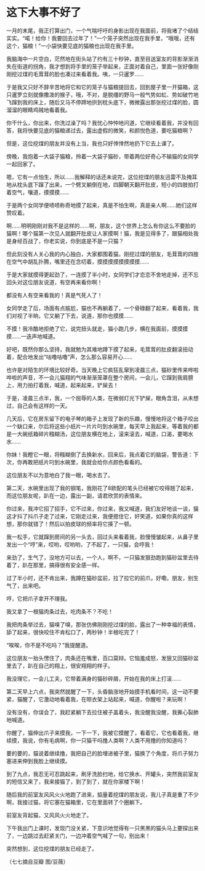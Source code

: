 # 这下大事不好了

一月的末尾，我正打算出门，一个气喘吁吁的身影出现在我面前，将我堵了个结结实实。“喏！给你！我要回去过年了！”一个笼子突然出现在我手里，“哦哦，还有这个，猫粮！”一小袋快要见底的猫粮也出现在我手里。 

我脑海中一片空白，茫然地在街头站了约有三十秒钟，直至目送室友的背影渐渐消失在街道的拐角，我才想到将手里的笼子举起来，正面对着自己，里面一张好像刚刚挖过煤的毛茸茸的脸也凑过来看着我。咦，一只暹罗…… 

于是我又只好不辞辛苦地将它和它的笼子与猫粮提回去，回到屋子里一开猫箱，这只暹罗立刻就像撒泼的猴子，哦，不对，是脱缰的野马一般气势如虹、势如破竹地飞蹿到我的床上，随后又马不停蹄地拱到枕头底下，微微露出那张挖过煤的脸，圆溜溜的眼睛鸡贼地看着我。 

你干什么，你出来，你洗过澡了吗？我忧心忡忡地问道，它继续看着我，并没有回答，我将快要见底的猫粮递过去，露出虚假的微笑，和颜悦色道，要吃猫粮啊？ 

但是，这位挖煤的朋友并没有上当，我也只好悻悻然地扔下它去上课了。 

傍晚，我抱着一大袋子猫粮，拎着一大袋子猫砂，带着两位好奇心不输猫的女同学一起回家了。 

嗯，它有一点怕生，所以……我解释的话还未说完，这位挖煤的朋友迅雷不及掩耳地从枕头底下蹿了出来，一个劈叉躺倒在地，四脚朝天翻开肚皮，短小的四肢拍打着空气，嚷道，摸摸摸…… 

于是两个女同学便啧啧称奇地摸了起来，真是不怕生啊，真是亲人啊……她们这样赞叹着。 

啊……明明刚刚对我不是这样的……啊，朋友，这个世界上怎么有你这么不要脸的猫啊！哪个猫第一次见人就翻开肚皮让人家摸啊！猫，我是见得多了，跟猫相处我是身经百战了，你老实说，你到底是不是一只猫？ 

但此刻没有人关心我的内心独白，大家都围着猫，刚挖过煤的朋友，毛茸茸的四肢在空气中胡乱扑腾，嘴里还在念叨着，摸摸摸摸摸摸摸摸…… 

于是大家就摸得更起劲了，一连摸了半小时，女同学们才恋恋不舍地走掉，还不忘回头对这位朋友说道，有空再来看你啊！ 

都没有人有空来看我的！真是气死人了！ 

女同学走了后，场面有点尴尬，猫也不再躺着了，一个骨碌翻了起来，看着我，我们对视了半晌，它又躺了下去，说道，那你也摸摸…… 

不摸！我冷酷地拒绝了它，说完扭头就走，猫小跑几步，横在我面前，摸摸摸摸……一迭声地喊道。 

好吧，既然你那么坚持，我就勉为其难地蹲下摸了起来，毛茸茸的肚皮翻滚扭动着，配合地发出“咕噜咕噜”声，怎么那么容易开心…… 

也许是对陌生的环境比较好奇。当天晚上它疯狂乱窜到凌晨三点，猫砂里传来哗啦哗啦的声音，不一会儿猫翔的气味渐渐笼罩在整个房间，一会儿，它蹿到我肩膀上，用力拍打着我，喊道，起来起来，铲屎去！ 

于是，凌晨三点半，我，一个屈辱的人类，在微弱灯光下铲屎，眼角含泪，从未想过，自己会有这样的一天。 

几天后，它在房东留下的电子琴的箱子上发现了新的乐趣，慢慢地将这个箱子咬出一个缺口来，尔后将这些小纸片一片片叼到水碗里，每天早上我起来，等着我的都是一大碗纸箱碎片糨糊汤，这位朋友横在地上，滚来滚去，喊道，口渴，要喝水水…… 

你妹！我瞪它一眼，将糨糊倒了去换新水，回来后，我点着它的脑袋，警告道：下次，你再敢把纸片叼到水碗里，我就会给你点颜色看看的。 

这位朋友不以为意地白了我一眼，喝水去了。 

第二天，水碗里出现了我的钢笔，我刚花了8欧配的笔头已经被它咬得翘了起来，而这位朋友呢，趴在一边，露出一副，请君欣赏的表情来。 

你过来，我冲它招了招手，它不过来，你过来，我又喊道，我们友好地谈一谈，猫这才抖了抖爪子走了过来，它刚走过来，我便摁住它，奸笑道，如果你真的这样想，那你就错了！然后以拍皮球的频率将它揍了一顿。 

我一松手，它就蹿到房间的另一头去，回过头来看着我，脸慢慢皱起来，从鼻子里发出一个“哼”来，哎哟，哎哟哟，了不起了，一只猫，会哼我！ 

来劲了，生气了，没地方可以去，一个人，啊不，一只猫发狠劲跑到猫砂盆里去待着了，趴在那里，搞得很有安全感一样。 

过了半小时，还不肯出来，我蹲在猫砂盆前，拉了拉它的前爪，好嘞，朋友，别生气了，出来吧。 

哼，它把爪子拿开不理我。 

我又拿了一根猫肉条过去，吃肉条不？不吃！ 

我把肉条举过去，猫嗅了嗅，那张仿佛刚刚挖过煤的脸，露出了一种幸福的表情，舔了起来，很快咬住不肯松口了，两秒钟！半根吃完了！ 

“唉唉，你不是不吃吗？”我提醒道。 

这位朋友一抬头愣住了，肉条还在嘴里，百口莫辩。它恼羞成怒，发狠又回猫砂盆里去了，趴在自己的翔上，很安翔翔的样子。 

我没理它，一会儿工夫，它带着满身的猫砂碎屑，开始在我的床上打滚…… 

第二天早上六点，我突然就醒了一下，头昏脑涨地开始摸手机看时间，这一动不要紧，猫醒了，它激动地看着我，在晾衣架上站起来，喊道，你醒啦？来玩啊！ 

没有没有，你误会了，我赶紧躺下去拉住被子盖着头，我没醒我没醒，我撕心裂肺地喊道。 

你醒了，猫伸出爪子来摸我，一下一下，我被它摸醒了，看着它，它也看着我，继续摸，我说，你有毛病啊，你一只猫干吗撸人类啊？人类不用撸的你知道吗？ 

要的要的，猫说着继续撸，我把自己的脸埋进被子里，猫换了个角度，将爪子努力塞进来伸到我脸上继续摸。 

到了九点，我忍无可忍跳起来，刷牙洗脸扫地，给它换水、开罐头，突然我前室友的短信又来了，我来接猫了，到了到了，就在你家楼下啊！ 

随后我的前室友风风火火地跑了进来，掂量着挖煤的朋友说，我儿子真是重了不少啊，我接过猫，将它塞在猫箱里，它在里面转了个圈躺下。 

前室友背起猫，又风风火火地走了。 

下午我出门上课时，发现门没关紧，下意识地觉得有一只黑黑的猫头马上要探出来了，一边跳过去赶紧关门，一边冲着空气喊了一句，别出来！ 

突然想到，这位挖煤的朋友已经走了。 

（七七摘自豆瓣 图/豆薇）